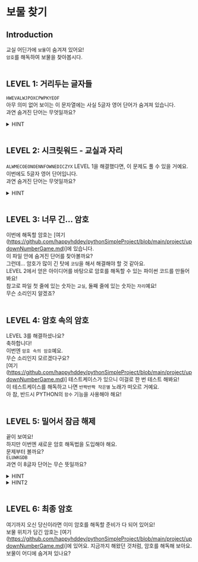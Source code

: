 # 보물 찾기

## Introduction
교실 어딘가에 `보물`이 숨겨져 있어요!  
`암호`를 해독하여 보물을 찾아봅시다.  
<br>

## LEVEL 1: 거리두는 글자들
`HWEVALWJPOXCPWPKYEOF`  
아무 의미 없어 보이는 이 문자열에는 사실 5글자 영어 단어가 숨겨져 있습니다.  
과연 숨겨진 단어는 무엇일까요?  
<details><summary>HINT</summary>
글자들이 거리를 두고 있다는 게 어떤 뜻일까요?
</details>
<br>

## LEVEL 2: 시크릿워드 - 교실과 자리
`ALWMECOEONOENNFOWNEDICZYX`
LEVEL 1을 해결했다면, 이 문제도 풀 수 있을 거예요.  
이번에도 5글자 영어 단어입니다.  
과연 숨겨진 단어는 무엇일까요?  
<details><summary>HINT</summary>
어제 학교에서 화장실을 갔다가 교실에 돌아왔는데, 내 자리에 누가 앉아있더라? 근데 알고 봤더니 내가 옆교실에 들어갔더라고.  
</details>
<br>

## LEVEL 3: 너무 긴... 암호
이번에 해독할 암호는 [여기(https://github.com/happyhddey/pythonSimpleProject/blob/main/project/updownNumberGame.md)]에 있습니다.  
이 파일 안에 숨겨진 단어를 찾아볼까요?  
그런데... 암호가 많이 긴 탓에 `코딩`을 해서 해결해야 할 것 같아요.  
LEVEL 2에서 얻은 아이디어를 바탕으로 암호를 해독할 수 있는 파이썬 코드를 만들어봐요!  
참고로 파일 첫 줄에 있는 숫자는 `교실`, 둘째 줄에 있는 숫자는 `자리`예요!  
무슨 소리인지 알겠죠?  
<br>

## LEVEL 4: 암호 속의 암호
LEVEL 3를 해결하셨나요?  
축하합니다!  
이번엔 `암호 속의 암호`예요.  
무슨 소리인지 모르겠다구요?  
[여기(https://github.com/happyhddey/pythonSimpleProject/blob/main/project/updownNumberGame.md)] 테스트케이스가 있으니 이걸로 한 번 테스트 해봐요!  
이 테스트케이스를 해독하고 나면 `반짝반짝 작은별` 노래가 떠오르 거예요.  
아 참, 반드시 PYTHON의 `함수` 기능을 사용해야 해요!  
<br>

## LEVEL 5: 밀어서 잠금 해제
끝이 보여요!  
하지만 이번엔 새로운 암호 해독법을 도입해야 해요.  
문제부터 볼까요?  
`ELUWKGDB`  
과연 이 8글자 단어는 무슨 뜻일까요?  
<details><summary>HINT</summary>
밀어서 잠금 해제? 뭘 어떻게 밀라는 말일까요?
</details>
<details><summary>HINT2</summary>
제가 볼 땐... 3번 민 것 같아요.
</details>
<br>

## LEVEL 6: 최종 암호
여기까지 오신 당신이라면 이미 암호를 해독할 준비가 다 되어 있어요!  
보물 위치가 담긴 암호는 [여기(https://github.com/happyhddey/pythonSimpleProject/blob/main/project/updownNumberGame.md)]에 있어요.
지금까지 해왔던 것처럼, 암호를 해독해 보아요.
보물이 어디에 숨겨져 있나요?
<br>
<br>
<br>

